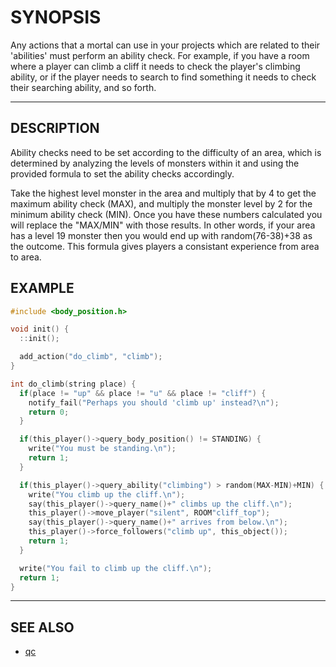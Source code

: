 # SYNOPSIS

Any actions that a mortal can use in your projects which are related to their
'abilities' must perform an ability check. For example, if you have a room
where a player can climb a cliff it needs to check the player's climbing
ability, or if the player needs to search to find something it needs to check
their searching ability, and so forth.

---

## DESCRIPTION

Ability checks need to be set according to the difficulty of an area, which
is determined by analyzing the levels of monsters within it and using the
provided formula to set the ability checks accordingly.

Take the highest level monster in the area and multiply that by 4 to get the
maximum ability check (MAX), and multiply the monster level by 2 for the
minimum ability check (MIN). Once you have these numbers calculated you will
replace the "MAX/MIN" with those results. In other words, if your area has a
level 19 monster then you would end up with random(76-38)+38 as the outcome.
This formula gives players a consistant experience from area to area.

## EXAMPLE

```C
#include <body_position.h>

void init() {
  ::init();

  add_action("do_climb", "climb");
}

int do_climb(string place) {
  if(place != "up" && place != "u" && place != "cliff") {
    notify_fail("Perhaps you should 'climb up' instead?\n");
    return 0;
  }

  if(this_player()->query_body_position() != STANDING) {
    write("You must be standing.\n");
    return 1;
  }

  if(this_player()->query_ability("climbing") > random(MAX-MIN)+MIN) {
    write("You climb up the cliff.\n");
    say(this_player()->query_name()+" climbs up the cliff.\n");
    this_player()->move_player("silent", ROOM"cliff_top");
    say(this_player()->query_name()+" arrives from below.\n");
    this_player()->force_followers("climb up", this_object());
    return 1;
  }

  write("You fail to climb up the cliff.\n");
  return 1;
}
```

---

## SEE ALSO

- [qc](./qc/README.md)
